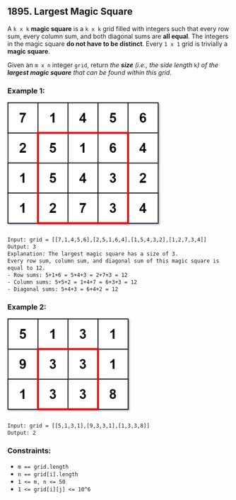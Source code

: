 ## 1895. Largest Magic Square

A ```k x k``` **magic square** is a ```k x k``` grid filled with integers such that every row sum, every column sum, and both diagonal sums are **all equal**. The integers in the magic square **do not have to be distinct**. Every ```1 x 1``` grid is trivially a **magic square**.

Given an ```m x n``` integer ```grid```, return *the **size** (i.e., the side length* ```k```*) of the **largest magic square** that can be found within this grid*.

### Example 1:

![Example 1](images/example1.jpg)

```
Input: grid = [[7,1,4,5,6],[2,5,1,6,4],[1,5,4,3,2],[1,2,7,3,4]]
Output: 3
Explanation: The largest magic square has a size of 3.
Every row sum, column sum, and diagonal sum of this magic square is equal to 12.
- Row sums: 5+1+6 = 5+4+3 = 2+7+3 = 12
- Column sums: 5+5+2 = 1+4+7 = 6+3+3 = 12
- Diagonal sums: 5+4+3 = 6+4+2 = 12
```
### Example 2:

![Example 2](images/example2.jpg)

```
Input: grid = [[5,1,3,1],[9,3,3,1],[1,3,3,8]]
Output: 2
```

### Constraints:

* ```m == grid.length```
* ```n == grid[i].length```
* ```1 <= m, n <= 50```
* ```1 <= grid[i][j] <= 10^6```